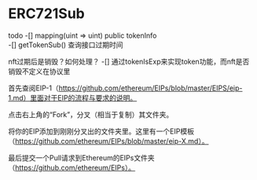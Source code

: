 # ERC721Sub

todo
-[] mapping(uint => uint) public tokenInfo  
-[] getTokenSub() 查询接口过期时间


nft过期后是销毁？如何处理？
-[] 通过tokenIsExp来实现token功能，而nft是否销毁不定义在协议里


首先查阅EIP-1（https://github.com/ethereum/EIPs/blob/master/EIPS/eip-1.md）里面对于EIP的流程与要求的说明。

点击右上角的“Fork”，分叉（相当于复制）其文件夹。

将你的EIP添加到刚刚分叉出的文件夹里。这里有一个EIP模板（https://github.com/ethereum/EIPs/blob/master/eip-X.md）。

最后提交一个Pull请求到Ethereum的EIPs文件夹（https://github.com/ethereum/EIPs）。
